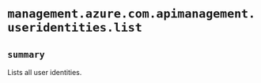 # `management.azure.com.apimanagement.useridentities.list`

## `summary`
Lists all user identities.


